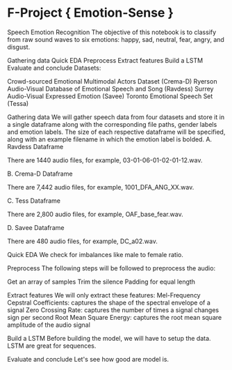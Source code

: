# F-Project { Emotion-Sense }

Speech Emotion Recognition The objective of this notebook is to classify from raw sound waves to six emotions: happy, sad, neutral, fear, angry, and disgust.

Gathering data Quick EDA Preprocess Extract features Build a LSTM Evaluate and conclude Datasets:

Crowd-sourced Emotional Multimodal Actors Dataset (Crema-D) Ryerson Audio-Visual Database of Emotional Speech and Song (Ravdess) Surrey Audio-Visual Expressed Emotion (Savee) Toronto Emotional Speech Set (Tessa)

Gathering data We will gather speech data from four datasets and store it in a single dataframe along with the corresponding file paths, gender labels and emotion labels. The size of each respective dataframe will be specified, along with an example filename in which the emotion label is bolded.
A. Ravdess Dataframe

There are 1440 audio files, for example, 03-01-06-01-02-01-12.wav.

B. Crema-D Dataframe

There are 7,442 audio files, for example, 1001_DFA_ANG_XX.wav.

C. Tess Dataframe

There are 2,800 audio files, for example, OAF_base_fear.wav.

D. Savee Dataframe

There are 480 audio files, for example, DC_a02.wav.

Quick EDA We check for imbalances like male to female ratio.

Preprocess The following steps will be followed to preprocess the audio:

Get an array of samples Trim the silence Padding for equal length

Extract features We will only extract these features:
Mel-Frequency Cepstral Coefficients: captures the shape of the spectral envelope of a signal Zero Crossing Rate: captures the number of times a signal changes sign per second Root Mean Square Energy: captures the root mean square amplitude of the audio signal

Build a LSTM Before building the model, we will have to setup the data. LSTM are great for sequences.

Evaluate and conclude Let's see how good are model is.
